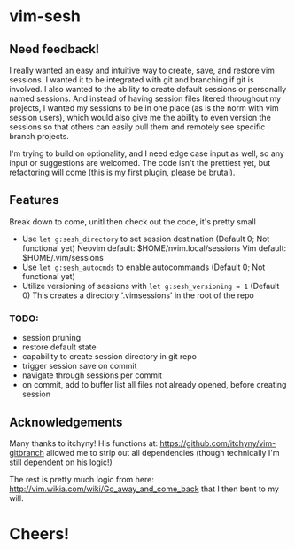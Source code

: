 # vim-sesh

## Need feedback!
I really wanted an easy and intuitive way to create, save, and restore vim sessions. I wanted it to be integrated with git and branching if git is involved. I also wanted to the ability to create default sessions or personally named sessions. And instead of having session files litered throughout my projects, I wanted my sessions to be in one place (as is the norm with vim session users), which would also give me the ability to even version the sessions so that others can easily pull them and remotely see specific branch projects. 

I'm trying to build on optionality, and I need edge case input as well, so any input or suggestions are welcomed. The code isn't the prettiest yet, but refactoring will come (this is my first plugin, please be brutal).

## Features
Break down to come, unitl then check out the code, it's pretty small

* Use `let g:sesh_directory` to set session destination (Default 0; Not functional yet)
    Neovim default: $HOME/nvim.local/sessions
    Vim default: $HOME/.vim/sessions
* Use `let g:sesh_autocmds` to enable autocommands (Default 0; Not functional yet)
* Utilize versioning of sessions with `let g:sesh_versioning = 1` (Default 0)
    This creates a directory '.vimsessions' in the root of the repo

### TODO:
* session pruning
* restore default state
* capability to create session directory in git repo
* trigger session save on commit
* navigate through sessions per commit
* on commit, add to buffer list all files not already opened, before creating session

## Acknowledgements 
Many thanks to itchyny!
His functions at: https://github.com/itchyny/vim-gitbranch allowed me to strip out all dependencies (though technically I'm still dependent on his logic!)

The rest is pretty much logic from here: http://vim.wikia.com/wiki/Go_away_and_come_back that I then bent to my will.

# Cheers!
